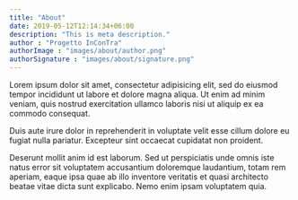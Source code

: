 ```yaml
---
title: "About"
date: 2019-05-12T12:14:34+06:00
description: "This is meta description."
author : "Progetto InConTra"
authorImage : "images/about/author.png"
authorSignature : "images/about/signature.png"
---
```


Lorem ipsum dolor sit amet, consectetur adipisicing elit, sed do eiusmod tempor incididunt ut labore et dolore magna aliqua. Ut enim ad minim veniam, quis nostrud exercitation ullamco laboris nisi ut aliquip ex ea commodo consequat.
            
Duis aute irure dolor in reprehenderit in voluptate velit esse cillum dolore eu fugiat nulla pariatur. Excepteur sint occaecat cupidatat non proident.
            
Deserunt mollit anim id est laborum. Sed ut perspiciatis unde omnis iste natus error sit voluptatem accusantium doloremque laudantium, totam rem aperiam, eaque ipsa quae ab illo inventore veritatis et quasi architecto beatae vitae dicta sunt explicabo. Nemo enim ipsam voluptatem quia.